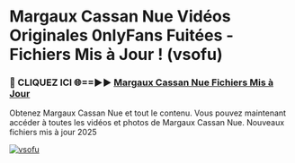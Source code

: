 # Margaux Cassan Nue Vidéos Originales 0nlyFans Fuitées - Fichiers Mis à Jour ! (vsofu)

<h3>🔴 CLIQUEZ ICI 🌐==►► <a href="https://tinyurl.com/2pmr4ezf" rel="nofollow">Margaux Cassan Nue Fichiers Mis à Jour</a></h3>

Obtenez Margaux Cassan Nue et tout le contenu. Vous pouvez maintenant accéder à toutes les vidéos et photos de Margaux Cassan Nue. Nouveaux fichiers mis à jour 2025

[![vsofu](https://i.imgur.com/6SNvagu.gif)](https://tinyurl.com/2pmr4ezf)
